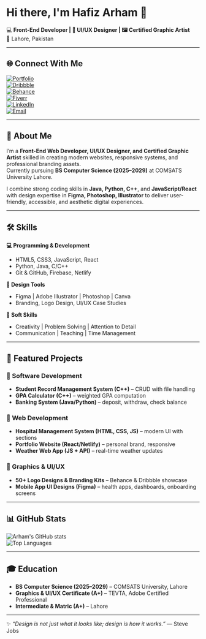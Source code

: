 # Hi there, I'm Hafiz Arham 👋  

💻 **Front-End Developer | 🎨 UI/UX Designer | 🖼️ Certified Graphic Artist**  
📍 Lahore, Pakistan  

---

## 🌐 Connect With Me

[![Portfolio](https://img.shields.io/badge/Portfolio-harham.netlify.app-1E90FF?style=for-the-badge&logo=google-chrome&logoColor=white)](https://harham.netlify.app)  
[![Dribbble](https://img.shields.io/badge/Dribbble-Arham71-FF69B4?style=for-the-badge&logo=dribbble&logoColor=white)](https://www.dribbble.com/Arham71)  
[![Behance](https://img.shields.io/badge/Behance-Hafiz%20Arham-1769FF?style=for-the-badge&logo=behance&logoColor=white)](https://www.behance.net/hafizarham2)  
[![Fiverr](https://img.shields.io/badge/Fiverr-Gzqy3v3-1DBF73?style=for-the-badge&logo=fiverr&logoColor=white)](https://www.fiverr.com/s/Gzqy3v3)  
[![LinkedIn](https://img.shields.io/badge/LinkedIn-harham-0A66C2?style=for-the-badge&logo=linkedin&logoColor=white)](https://www.linkedin.com/in/harham)  
[![Email](https://img.shields.io/badge/Email-hafizarhammujahid71%40gmail.com-D14836?style=for-the-badge&logo=gmail&logoColor=white)](mailto:hafizarhammujahid71@gmail.com)  

---

## 🚀 About Me
I’m a **Front-End Web Developer, UI/UX Designer, and Certified Graphic Artist** skilled in creating modern websites, responsive systems, and professional branding assets.  
Currently pursuing **BS Computer Science (2025–2029)** at COMSATS University Lahore.  

I combine strong coding skills in **Java, Python, C++**, and **JavaScript/React** with design expertise in **Figma, Photoshop, Illustrator** to deliver user-friendly, accessible, and aesthetic digital experiences.

---

## 🛠️ Skills

**💻 Programming & Development**  
- HTML5, CSS3, JavaScript, React  
- Python, Java, C/C++  
- Git & GitHub, Firebase, Netlify  

**🎨 Design Tools**  
- Figma | Adobe Illustrator | Photoshop | Canva  
- Branding, Logo Design, UI/UX Case Studies  

**🤝 Soft Skills**  
- Creativity | Problem Solving | Attention to Detail  
- Communication | Teaching | Time Management  

---

## 📂 Featured Projects

### 🔹 Software Development
- **Student Record Management System (C++)** – CRUD with file handling  
- **GPA Calculator (C++)** – weighted GPA computation  
- **Banking System (Java/Python)** – deposit, withdraw, check balance  

### 🔹 Web Development
- **Hospital Management System (HTML, CSS, JS)** – modern UI with sections  
- **Portfolio Website (React/Netlify)** – personal brand, responsive  
- **Weather Web App (JS + API)** – real-time weather updates  

### 🔹 Graphics & UI/UX
- **50+ Logo Designs & Branding Kits** – Behance & Dribbble showcase  
- **Mobile App UI Designs (Figma)** – health apps, dashboards, onboarding screens  

---

## 📊 GitHub Stats
![Arham's GitHub stats](https://github-readme-stats.vercel.app/api?username=Arham71&show_icons=true&theme=tokyonight)  
![Top Languages](https://github-readme-stats.vercel.app/api/top-langs/?username=Arham71&layout=compact&theme=tokyonight)

---

## 🎓 Education
- **BS Computer Science (2025–2029)** – COMSATS University, Lahore  
- **Graphics & UI/UX Certificate (A+)** – TEVTA, Adobe Certified Professional  
- **Intermediate & Matric (A+)** – Lahore  

---

✨ _“Design is not just what it looks like; design is how it works.”_ — Steve Jobs
